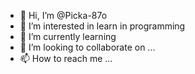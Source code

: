 - 👋 Hi, I’m @Picka-87o
- 👀 I’m interested in learn in programming
- 🌱 I’m currently learning 
- 💞️ I’m looking to collaborate on ...
- 📫 How to reach me ...

<!---
Picka-87o/Picka-87o is a ✨ special ✨ repository because its `README.md` (this file) appears on your GitHub profile.
You can click the Preview link to take a look at your changes.
--->
